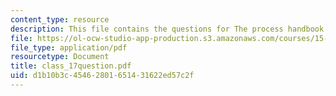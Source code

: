```yaml
---
content_type: resource
description: This file contains the questions for The process handbook.
file: https://ol-ocw-studio-app-production.s3.amazonaws.com/courses/15-568a-practical-information-technology-management-spring-2005/d1b10b3c45462801651431622ed57c2f_class_17question.pdf
file_type: application/pdf
resourcetype: Document
title: class_17question.pdf
uid: d1b10b3c-4546-2801-6514-31622ed57c2f
---
```

